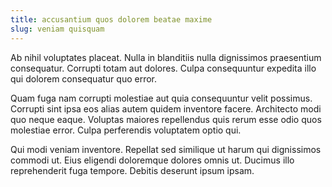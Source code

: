 ```yaml
---
title: accusantium quos dolorem beatae maxime
slug: veniam quisquam
---
```


Ab nihil voluptates placeat. Nulla in blanditiis nulla dignissimos praesentium consequatur. Corrupti totam aut dolores. Culpa consequuntur expedita illo qui dolorem consequatur quo error.

Quam fuga nam corrupti molestiae aut quia consequuntur velit possimus. Corrupti sint ipsa eos alias autem quidem inventore facere. Architecto modi quo neque eaque. Voluptas maiores repellendus quis rerum esse odio quos molestiae error. Culpa perferendis voluptatem optio qui.

Qui modi veniam inventore. Repellat sed similique ut harum qui dignissimos commodi ut. Eius eligendi doloremque dolores omnis ut. Ducimus illo reprehenderit fuga tempore. Debitis deserunt ipsum ipsam.
